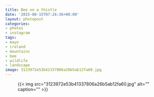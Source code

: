 ```yaml
---
title: Bee on a thistle
date: '2015-08-15T07:26:36+00:00'
layout: photopost
categories:
- photos
- instagram
tags:
- mayo
- ireland
- mountains
- bee
- wildlife
- landscape
image: 3123972e53b41337806a26b5ab12fa60.jpg
---
```


<figure class="photo photo--square">
  {{< img src="3123972e53b41337806a26b5ab12fa60.jpg" alt="" caption="" >}}

</figure>




